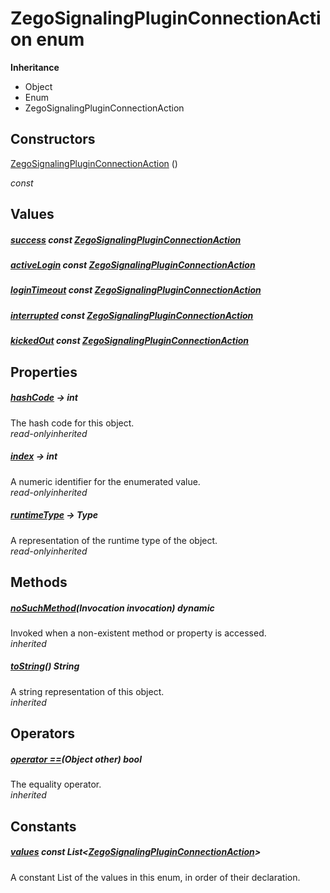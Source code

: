


# ZegoSignalingPluginConnectionAction enum










**Inheritance**

- Object
- Enum
- ZegoSignalingPluginConnectionAction






## Constructors

[ZegoSignalingPluginConnectionAction](../zego_uikit_prebuilt_live_audio_room/ZegoSignalingPluginConnectionAction/ZegoSignalingPluginConnectionAction.md) ()

  _const_ 


## Values

##### [success](../zego_uikit_prebuilt_live_audio_room/ZegoSignalingPluginConnectionAction.md) const [ZegoSignalingPluginConnectionAction](../zego_uikit_prebuilt_live_audio_room/ZegoSignalingPluginConnectionAction.md)



  




##### [activeLogin](../zego_uikit_prebuilt_live_audio_room/ZegoSignalingPluginConnectionAction.md) const [ZegoSignalingPluginConnectionAction](../zego_uikit_prebuilt_live_audio_room/ZegoSignalingPluginConnectionAction.md)



  




##### [loginTimeout](../zego_uikit_prebuilt_live_audio_room/ZegoSignalingPluginConnectionAction.md) const [ZegoSignalingPluginConnectionAction](../zego_uikit_prebuilt_live_audio_room/ZegoSignalingPluginConnectionAction.md)



  




##### [interrupted](../zego_uikit_prebuilt_live_audio_room/ZegoSignalingPluginConnectionAction.md) const [ZegoSignalingPluginConnectionAction](../zego_uikit_prebuilt_live_audio_room/ZegoSignalingPluginConnectionAction.md)



  




##### [kickedOut](../zego_uikit_prebuilt_live_audio_room/ZegoSignalingPluginConnectionAction.md) const [ZegoSignalingPluginConnectionAction](../zego_uikit_prebuilt_live_audio_room/ZegoSignalingPluginConnectionAction.md)



  





## Properties

##### [hashCode](../zego_uikit_prebuilt_live_audio_room/ZegoSignalingPluginConnectionAction/hashCode.md) &#8594; int



The hash code for this object.  
_<span class="feature">read-only</span><span class="feature">inherited</span>_



##### [index](../zego_uikit_prebuilt_live_audio_room/ZegoSignalingPluginConnectionAction/index.md) &#8594; int



A numeric identifier for the enumerated value.  
_<span class="feature">read-only</span><span class="feature">inherited</span>_



##### [runtimeType](../zego_uikit_prebuilt_live_audio_room/ZegoSignalingPluginConnectionAction/runtimeType.md) &#8594; Type



A representation of the runtime type of the object.  
_<span class="feature">read-only</span><span class="feature">inherited</span>_





## Methods

##### [noSuchMethod](../zego_uikit_prebuilt_live_audio_room/ZegoSignalingPluginConnectionAction/noSuchMethod.md)(Invocation invocation) dynamic



Invoked when a non-existent method or property is accessed.  
_<span class="feature">inherited</span>_



##### [toString](../zego_uikit_prebuilt_live_audio_room/ZegoSignalingPluginConnectionAction/toString.md)() String



A string representation of this object.  
_<span class="feature">inherited</span>_





## Operators

##### [operator ==](../zego_uikit_prebuilt_live_audio_room/ZegoSignalingPluginConnectionAction/operator_equals.md)(Object other) bool



The equality operator.  
_<span class="feature">inherited</span>_










## Constants

##### [values](../zego_uikit_prebuilt_live_audio_room/ZegoSignalingPluginConnectionAction/values-constant.md) const List&lt;[ZegoSignalingPluginConnectionAction](../zego_uikit_prebuilt_live_audio_room/ZegoSignalingPluginConnectionAction.md)>



A constant List of the values in this enum, in order of their declaration.  









